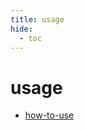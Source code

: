 ```yaml
---
title: usage
hide:
  - toc
---
```


# usage

- [how-to-use](../quickstart/data-library/how-to-use/)
  <small></small>

